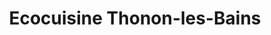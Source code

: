 ---
title: "Ecocuisine Thonon-les-Bains"
url: /anthy-sur-leman/ecocuisine-thonon-les-bains/
shop: Küchen
---